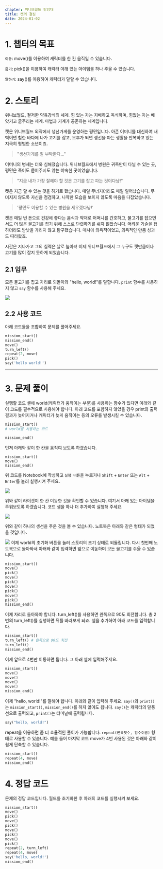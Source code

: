 ```yaml
---
chapter: 위니브월드 탐험대
title: 캣의 결심
date: 2024-01-02
---
```


# 1. 챕터의 목표

`이동`: move()를 이용하여 캐릭터를 한 칸 움직일 수 있습니다.

`줍기`: pick()을 이용하여 캐릭터 아래 있는 아이템을 하나 주울 수 있습니다.

`말하기`: say()를 이용하여 캐릭터가 말할 수 있습니다.

# 2. 스토리

위니브월드, 철저한 약육강식의 세계. 힘 있는 자는 지배하고 독식하며, 힘없는 자는 빼앗기고 굶주리는 세계. 마법과 기계가 공존하는 세계입니다.

캣은 위니브월드 외곽에서 생선가게를 운영하는 평민입니다. 아픈 어머니를 대신하여 새벽이면 험한 바다에 나가 고기를 잡고, 오후가 되면 생선을 파는 생활을 반복하고 있는 지극히 평범한 소년이죠.

> "생선가게를 잘 부탁한다…"

어머니의 병세는 더욱 심해졌습니다. 위니브월드에서 병원은 귀족만이 다닐 수 있는 곳, 평민은 죽어도 묻어주지도 않는 야속한 곳이었습니다.

> "지금 내가 가장 잘해야 할 것은 고기를 잡고 파는 것이다냥!"

캣은 지금 할 수 있는 것을 하기로 했습니다. 매일 무너지더라도 매일 일어났습니다. 무뎌지지 않도록 자신을 점검하고, 나약한 모습을 보이지 않도록 마음을 다잡았습니다.

> '평민도 이용할 수 있는 병원을 세우겠다냥!'

캣은 매일 번 돈으로 건강에 좋다는 음식과 약재로 어머니를 간호하고, 물고기를 잡으면서도 더 많은 물고기를 잡기 위해 스스로 단련하기를 쉬지 않았습니다. 어려운 기술을 접하더라도 밤낮을 가리지 않고 탐구했습니다. 매사에 의욕적이었고, 의욕적인 만큼 성과도 따라왔죠.

시간은 지나가고 그의 실력은 날로 높아져 이제 위니브월드에서 그 누구도 캣만큼이나 고기를 많이 잡지 못하게 되었습니다.

## 2.1 임무

모든 물고기를 잡고 자리로 되돌아와 "hello, world!"를 말합니다. `print` 함수를 사용하지 않고 `say` 함수를 사용해 주세요.

![](/images/wenivworld/expedition01-1.png)

## 2.2 사용 코드

아래 코드들을 조합하여 문제를 풀어주세요.

```python
mission_start()
mission_end()
move()
turn_left()
repeat(2, move)
pick()
say('hello world!')
```

---

# 3. 문제 풀이

실행할 코드 셀에 world(캐릭터가 움직이는 부분)를 사용하는 함수가 있다면 아래와 같이 코드를 필수적으로 사용해야 합니다. 아래 코드를 포함하지 않았을 경우 print의 출력 결과가 늦어지거나 캐릭터가 늦게 움직이는 등의 오류를 발생시킬 수 있습니다.

```python
mission_start()
# world를 사용하는 코드

mission_end()
```

먼저 아래와 같이 한 칸을 움직여 보도록 하겠습니다.

```python를 눌러 실행시켜 주세요.
mission_start()
move()
mission_end()
```

위 코드를 Notebook에 작성하고 `실행 버튼`을 누르거나 `Shift` + `Enter` 또는 `Alt` + `Enter`를 눌러 실행시켜 주세요.

![](/images/wenivworld/expedition01-2.png)

위와 같이 라이캣이 한 칸 이동한 것을 확인할 수 있습니다. 여기서 아래 있는 아이템을 주워보도록 하겠습니다. 코드 셀을 하나 더 추가하여 실행해 주세요.

![](/images/wenivworld/expedition01-3.png)

위와 같이 하나의 생선을 주운 것을 볼 수 있습니다. 노트북은 아래와 같은 형태가 되었을 것입니다.

![](/images/wenivworld/expedition01-4.png)
이제 world의 초기화 버튼을 눌러 스토리의 초기 상태로 되돌립니다. 다시 첫번째 노트북으로 돌아와서 아래와 같이 입력하면 앞으로 이동하며 모든 물고기를 주울 수 있습니다.

```python
mission_start()
move()
pick()
move()
pick()
move()
pick()
move()
pick()
mission_end()
```

이제 자리로 돌아와야 합니다. turn_left()를 사용하면 왼쪽으로 90도 회전합니다. 총 2번의 turn_left()를 실행하면 뒤를 바라보게 되죠. 셀을 추가하여 아래 코드를 입력합니다.

```python
mission_start()
turn_left() # 왼쪽으로 90도 회전
turn_left()
mission_end()
```

이제 앞으로 4번만 이동하면 됩니다. 그 아래 셀에 입력해주세요.

```python
mission_start()
move()
move()
move()
move()
mission_end()
```

이제 "hello, world!"를 말해야 합니다. 아래와 같이 입력해 주세요. `say()`와 `print()`는 `mission_start()`, `mission_end()`를 하지 않아도 됩니다. `say()`는 캐릭터의 말풍선으로 출력되고, `print()`는 터미널에 출력됩니다.

```python
say("hello, world!")
```

repeat을 이용하면 좀 더 효율적인 풀이가 가능합니다. `repeat(반복횟수, 함수이름)` 형태로 사용할 수 있습니다. 예를 들어 마지막 코드 move가 4번 사용된 것은 아래와 같이 쉽게 단축할 수 있습니다.

```python
mission_start()
repeat(4, move)
mission_end()
```

# 4. 정답 코드

문제의 정답 코드입니다. 월드를 초기화한 후 아래의 코드를 실행시켜 보세요.

```python
mission_start()
move()
pick()
move()
pick()
move()
pick()
move()
pick()
repeat(2, turn_left)
repeat(4, move)
say('hello, world!')
mission_end()
```
